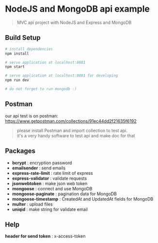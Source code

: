# NodeJS and MongoDB api example

> MVC api project with NodeJS and Express and MongoDB

## Build Setup

``` bash
# install dependencies
npm install

# serve application at localhost:8081
npm start

# serve application at localhost:8081 for developing
npm run dev

# do not forget to run mongodb :)
```

## Postman

our api test is on postman:<br>
https://www.getpostman.com/collections/91ec44dd2f21635f6192

> please install Postman and import collection to test api. <br>
it's a very handy software to test api and make doc for that

## Packages

* **bcrypt** : encryption password
* **emailsender** : send emails
* **express-rate-limit** : rate limit of express
* **express-validator** : validate requests
* **jsonwebtoken** : make json web token
* **mongoose** : connect and use MongoDB
* **mongoose-paginate** : pagination data for MongoDB
* **mongoose-timestamp** : CreatedAt and UpdatedAt fields for MongoDB
* **multer** : upload files
* **uniqid** : make string for validate email
 
## Help

**header for send token** : x-access-token

